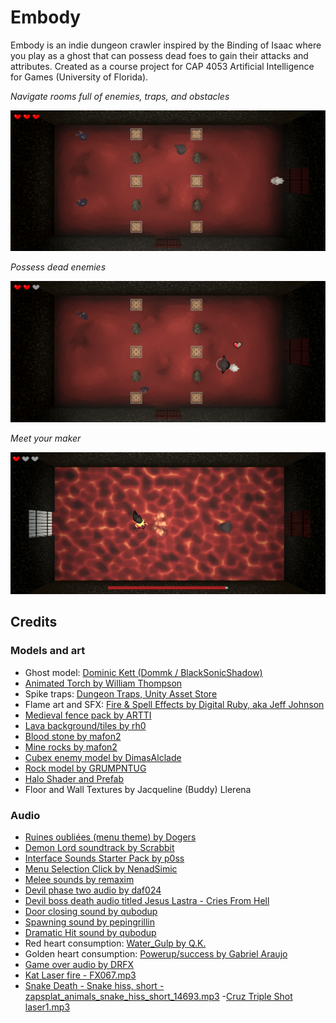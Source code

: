 # Embody

Embody is an indie dungeon crawler inspired by the Binding of Isaac where you play as a ghost that can possess dead foes to gain their attacks and attributes. Created as a course project for CAP 4053 Artificial Intelligence for Games (University of Florida).


*Navigate rooms full of enemies, traps, and obstacles*

![](Screenshots/ExampleRoom.PNG)

*Possess dead enemies*

![](Screenshots/Possession.PNG)

*Meet your maker*

![](Screenshots/Satan.PNG)

## Credits

### Models and art
- Ghost model: [Dominic Kett (Dommk / BlackSonicShadow)](https://www.cgtrader.com/free-3d-models/character/fantasy/ghost-11a024a0-ecbc-4b17-aa26-9cab5ce2e7b4)
- [Animated Torch by William Thompson](https://opengameart.org/content/lpc-animated-torch)
- Spike traps: [Dungeon Traps, Unity Asset Store](https://assetstore.unity.com/packages/3d/environments/dungeons/dungeon-traps-50655)
- Flame art and SFX: [Fire & Spell Effects by Digital Ruby, aka Jeff Johnson](https://assetstore.unity.com/packages/vfx/particles/fire-explosions/fire-spell-effects-36825)
- [Medieval fence pack by ARTTI](https://assetstore.unity.com/packages/3d/environments/medieval-fence-pack-11618)
- [Lava background/tiles by rh0](https://opengameart.org/content/lava-background-6-screen-resolutions)
- [Blood stone by mafon2](https://opengameart.org/content/seamless-space-rocks-textures-pack-512px-blood-stone-ch16png)
- [Mine rocks by mafon2](https://opengameart.org/content/seamless-space-rocks-textures-pack-512px-mine-rocks-ch16png)
- [Cubex enemy model by DimasAlclade](https://www.cgtrader.com/free-3d-models/various/various-models/cubex)
- [Rock model by GRUMPNTUG](https://assetstore.unity.com/packages/3d/free-demo-rock-53146)
- [Halo Shader and Prefab](https://hyunkell.com/blog/rts-style-unit-selection-in-unity-5/)
- Floor and Wall Textures by Jacqueline (Buddy) Llerena

### Audio

- [Ruines oubliées (menu theme) by Dogers](https://opengameart.org/content/ruines-oubli%C3%A9es)
- [Demon Lord soundtrack by Scrabbit](https://opengameart.org/content/demon-lord)
- [Interface Sounds Starter Pack by p0ss](https://opengameart.org/content/interface-sounds-starter-pack)
- [Menu Selection Click by NenadSimic](https://opengameart.org/content/menu-selection-click)
- [Melee sounds by remaxim](https://opengameart.org/content/3-melee-sounds)
- [Devil phase two audio by daf024](https://freesound.org/people/daf024/sounds/84615/)
- [Devil boss death audio titled Jesus Lastra - Cries From Hell](https://opengameart.org/content/dark-ambiance-cries-from-hell)
- [Door closing sound by qubodup](https://freesound.org/people/qubodup/sounds/159552/)
- [Spawning sound by pepingrillin](https://freesound.org/people/pepingrillin/sounds/252083/)
- [Dramatic Hit sound by qubodup](https://freesound.org/people/qubodup/sounds/222517/)
- Red heart consumption: [Water_Gulp by Q.K.](https://freesound.org/people/Q.K./sounds/56271/)
- Golden heart consumption: [Powerup/success by Gabriel Araujo](https://freesound.org/people/GabrielAraujo/sounds/242501/)
- [Game over audio by DRFX](https://freesound.org/people/DRFX/sounds/341807/)
- [Kat Laser fire - FX067.mp3](https://opengameart.org/content/sound-effects-sfx007)
- [Snake Death - Snake hiss, short -zapsplat_animals_snake_hiss_short_14693.mp3](https://www.zapsplat.com/?s=snake)
-[Cruz Triple Shot laser1.mp3](https://opengameart.org/content/63-digital-sound-effects-lasers-phasers-space-etc)
